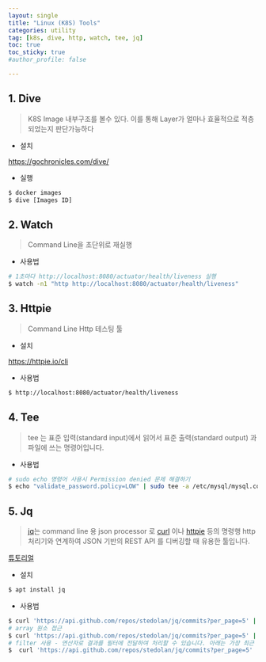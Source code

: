 ```yaml
---
layout: single
title: "Linux (K8S) Tools"
categories: utility
tag: [k8s, dive, http, watch, tee, jq]
toc: true
toc_sticky: true
#author_profile: false

---
```




## 1. Dive

> K8S Image 내부구조를 볼수 있다. 이를 통해 Layer가 얼마나 효율적으로 적층되었는지 판단가능하다

* 설치

https://gochronicles.com/dive/

* 실행

```bash
$ docker images
$ dive [Images ID]
```



## 2. Watch

> Command Line을 초단위로 재실행

* 사용법

```bash
# 1초마다 http://localhost:8080/actuator/health/liveness 실행
$ watch -n1 "http http://localhost:8080/actuator/health/liveness"
```



## 3. Httpie

> Command Line Http 테스팅 툴

* 설치

https://httpie.io/cli

* 사용법

```bash
$ http://localhost:8080/actuator/health/liveness
```



## 4. Tee

> tee 는 표준 입력(standard input)에서 읽어서 표준 출력(standard output) 과 파일에 쓰는 명령어입니다.

* 사용법

```bash
# sudo echo 명령어 사용시 Permission denied 문제 해결하기
$ echo "validate_password.policy=LOW" | sudo tee -a /etc/mysql/mysql.conf.d/mysqld.cnf 
```



## 5. Jq

> [jq](https://stedolan.github.io/jq/)는 command line 용 json processor 로 [curl](https://www.lesstif.com/software-architect/curl-http-get-post-rest-api-14745703.html) 이나 [httpie](https://www.lesstif.com/software-architect/httpie-curl-http-client-28606741.html) 등의 명령행 http 처리기와 연계하여 JSON 기반의 REST API 를 디버깅할 때 유용한 툴입니다.

[튜토리얼](https://stedolan.github.io/jq/tutorial/)

* 설치

```bash
$ apt install jq
```

* 사용법

```bash
$ curl 'https://api.github.com/repos/stedolan/jq/commits?per_page=5' | jq '.'
# array 원소 접근
$ curl 'https://api.github.com/repos/stedolan/jq/commits?per_page=5' | jq '.[1]'
# filter 사용 - 연산자로 결과를 필터에 전달하여 처리할 수 있습니다. 아래는 가장 최근 커밋 정보에서 커밋 메시지, 커미터, 날자를 출력합니다.  
$  curl 'https://api.github.com/repos/stedolan/jq/commits?per_page=5' |jq '.[0] | {message: .commit.message, name: .commit.committer.name, date: .commit.author.date}' 
```

